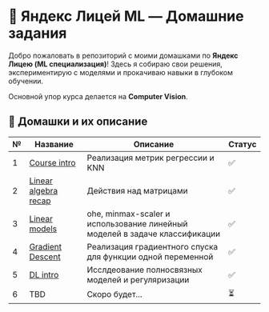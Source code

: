 # 🧠 Яндекс Лицей ML — Домашние задания  

Добро пожаловать в репозиторий с моими домашками по **Яндекс Лицею (ML специализация)**! Здесь я собираю свои решения, экспериментирую с моделями и прокачиваю навыки в глубоком обучении.

Основной упор курса делается на **Computer Vision**.

## 🚀 Домашки и их описание  

| №  | Название | Описание | Статус |
|----|---------|----------|--------|
| 1  | [Course intro](homeworks/hw1_ml_intro) | Реализация метрик регрессии и KNN | ✅ |
| 2  | [Linear algebra recap](homeworks/hw2_linalg) | Действия над матрицами | ✅ |
| 3  | [Linear models](homeworks/hw3_linear_models) | ohe, minmax-scaler и использование линейный моделей в задаче классификации | ✅ |
| 4  | [Gradient Descent](homeworks/hw4_gradient_descent) | Реализация градиентного спуска для функции одной переменной | ✅ |
| 5  | [DL intro](homeworks/hw5_deep_learning_intro) | Исслдеование полносвязных моделей и регуляризации | ✅ |
| 6  | TBD | Скоро будет... | ⏳ |
